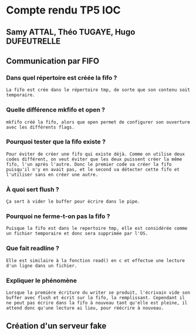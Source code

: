 # Compte rendu TP5 IOC
## Samy ATTAL, Théo TUGAYE, Hugo DUFEUTRELLE

## Communication par FIFO

### Dans quel répertoire est créée la fifo ?

    La fifo est crée dans le répertoire tmp, de sorte que son contenu soit temporaire.

### Quelle différence mkfifo et open ?

    mkfifo créé la fifo, alors que open permet de configurer son ouverture avec les différents flags.

### Pourquoi tester que la fifo existe ?

    Pour éviter de créer une fifo qui existe déjà. Comme on utilise deux codes différent, on veut éviter que les deux puissent créer la même fifo, l'un après l'autre. Donc le premier code va créer la fifo puisqu'il n'y en avait pas, et le second va détecter cette fifo et l'utiliser sans en créer une autre.

### À quoi sert flush ?

    Ça sert à vider le buffer pour écrire dans le pipe.

### Pourquoi ne ferme-t-on pas la fifo ?

    Puisque la fifo est dans le repertoire tmp, elle est considérée comme un fichier temporaire et donc sera supprimée par l'OS.

### Que fait readline ?

    Elle est similaire à la fonction read() en c et effectue une lecture d'un ligne dans un fichier.

### Expliquer le phénomène

    Lorsque la première écriture du writer se produit, l'écrivain vide son buffer avec flush et écrit sur la fifo, la remplissant. Cependant il ne peut pas écrire dans la fifo à nouveau tant qu'elle est pleine, il attend donc qu'une lecture ai lieu, pour réécrire à nouveau.
    
## Création d'un serveur fake 

    